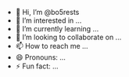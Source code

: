 - 👋 Hi, I’m @bo5rests
- 👀 I’m interested in ...
- 🌱 I’m currently learning ...
- 💞️ I’m looking to collaborate on ...
- 📫 How to reach me ...
- 😄 Pronouns: ...
- ⚡ Fun fact: ...

<!---
bo5rests/bo5rests is a ✨ special ✨ repository because its `README.md` (this file) appears on your GitHub profile.
You can click the Preview link to take a look at your changes.
--->
